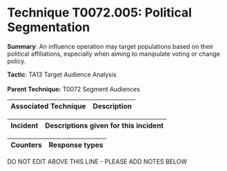 # Technique T0072.005: Political Segmentation

**Summary**: An influence operation may target populations based on their political affiliations, especially when aiming to manipulate voting or change policy.

**Tactic**: TA13 Target Audience Analysis <br><br>**Parent Technique:** T0072 Segment Audiences


| Associated Technique | Description |
| --------- | ------------------------- |



| Incident | Descriptions given for this incident |
| -------- | -------------------- |



| Counters | Response types |
| -------- | -------------- |


DO NOT EDIT ABOVE THIS LINE - PLEASE ADD NOTES BELOW